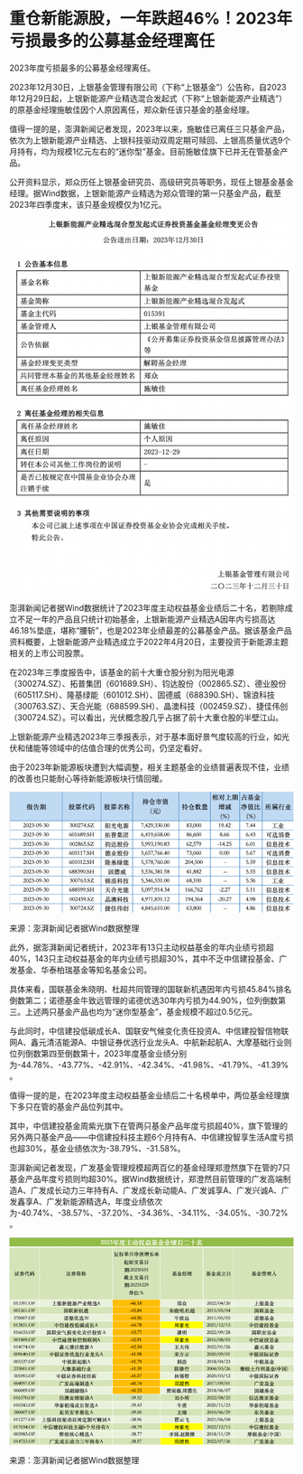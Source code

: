 # 重仓新能源股，一年跌超46%！2023年亏损最多的公募基金经理离任

2023年度亏损最多的公募基金经理离任。

2023年12月30日，上银基金管理有限公司（下称“上银基金”）公告称，自2023年12月29日起，上银新能源产业精选混合发起式（下称“上银新能源产业精选”）的原基金经理施敏佳因个人原因离任，郑众新任该只基金的基金经理。

值得一提的是，澎湃新闻记者发现，2023年以来，施敏佳已离任三只基金产品，依次为上银新能源产业精选、上银科技驱动双周定期可赎回、上银高质量优选9个月持有，均为规模1亿元左右的“迷你型”基金。目前施敏佳旗下已并无在管基金产品。

公开资料显示，郑众历任上银基金研究员、高级研究员等职务，现任上银基金基金经理。据Wind数据，上银新能源产业精选为郑众管理的第一只基金产品，截至2023年四季度末，该只基金规模仅为1亿元。

![7dde7333fe1b8811ac5793ddf73d557f.jpg](https://raw.githubusercontent.com/qqhsx/qqnews_image/main/2024/01/02/重仓新能源股，一年跌超46%！2023年亏损最多的公募基金经理离任/7dde7333fe1b8811ac5793ddf73d557f.jpg)

澎湃新闻记者据Wind数据统计了2023年度主动权益基金业绩后二十名，若剔除成立不足一年的产品且只统计初始基金，上银新能源产业精选A因年内亏损高达46.18%垫底，堪称“腰斩”，也是2023年业绩最差的公募基金产品。据该基金产品资料概要，上银新能源产业精选成立于2022年4月20日，主要投资于新能源主题相关的上市公司股票。

在2023年三季度报告中，该基金的前十大重仓股分别为阳光电源（300274.SZ）、拓普集团（601689.SH）、钧达股份（002865.SZ）、德业股份（605117.SH）、隆基绿能（601012.SH）、固德威（688390.SH）、锦浪科技（300763.SZ）、天合光能（688599.SH）、晶澳科技（002459.SZ）、捷佳伟创（300724.SZ）。可以看出，光伏概念股几乎占据了前十大重仓股的半壁江山。

上银新能源产业精选2023年三季报表示，对于基本面好景气度较高的行业，如光伏和储能等领域中的估值合理的优秀公司，仍坚定看好。

由于2023年新能源板块遭到大幅调整，相关主题基金的业绩普遍表现不佳，业绩的改善也只能耐心等待新能源板块行情回暖。

![98d3dcdbe8bfda336d65de8679a59ace.jpg](https://raw.githubusercontent.com/qqhsx/qqnews_image/main/2024/01/02/重仓新能源股，一年跌超46%！2023年亏损最多的公募基金经理离任/98d3dcdbe8bfda336d65de8679a59ace.jpg)

来源：澎湃新闻记者据Wind数据整理

此外，据澎湃新闻记者统计，2023年有13只主动权益基金的年内业绩亏损超40%，143只主动权益基金的年内业绩亏损超30%，其中不乏中信建投基金、广发基金、华泰柏瑞基金等知名基金公司。

具体来看，国联基金朱晓明、杜超共同管理的国联新机遇因年内亏损45.84%排名倒数第二；诺德基金牛致远管理的诺德优选30年内亏损为44.90%，位列倒数第三。上述两只基金产品也均为“迷你型基金”，基金规模不超过0.5亿元。

与此同时，中信建投低碳成长A、国联安气候变化责任投资A、中信建投智信物联网A、鑫元清洁能源A、中银证券优选行业龙头A、中航新起航A、大摩基础行业则位列倒数第四至倒数第十，2023年度基金业绩分别为-44.78%、-43.77%、-42.91%、-42.34%、-41.98%、-41.79%、-41.39%。

值得一提的是，在2023年度主动权益基金业绩后二十名榜单中，两位基金经理旗下多只在管的基金产品位列其中。

其中，中信建投基金周紫光旗下在管两只基金产品年度亏损超40%，旗下管理的另外两只基金产品——中信建投科技主题6个月持有A、中信建投智享生活A度亏损也超30%，基金业绩依次为-38.79%、-31.58%。

澎湃新闻记者发现，广发基金管理规模超两百亿的基金经理郑澄然旗下在管的7只基金产品年度亏损则均超30%。据Wind数据统计，郑澄然目前管理的广发高端制造A、广发成长动力三年持有A、广发成长新动能A、广发诚享A、广发兴诚A、广发鑫享A、广发新能源精选A，年度业绩依次为-40.74%、-38.57%、-37.20%、-34.36%、-34.11%、-34.05%、-30.72%。

![c793b748d7b7b533a0144dc5e2184bfa.jpg](https://raw.githubusercontent.com/qqhsx/qqnews_image/main/2024/01/02/重仓新能源股，一年跌超46%！2023年亏损最多的公募基金经理离任/c793b748d7b7b533a0144dc5e2184bfa.jpg)

来源：澎湃新闻记者据Wind数据整理


